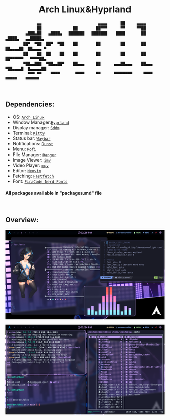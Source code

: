<h1 align="center">Arch Linux&Hyprland</h1>

```
              ▄▄                         ▄▄▄▄      ██     ▄▄▄▄                         
              ██              ██        ██▀▀▀      ▀▀     ▀▀██                         
         ▄███▄██   ▄████▄   ███████   ███████    ████       ██       ▄████▄   ▄▄█████▄ 
        ██▀  ▀██  ██▀  ▀██    ██        ██         ██       ██      ██▄▄▄▄██  ██▄▄▄▄ ▀ 
        ██    ██  ██    ██    ██        ██         ██       ██      ██▀▀▀▀▀▀   ▀▀▀▀██▄ 
        ▀██▄▄███  ▀██▄▄██▀    ██▄▄▄     ██      ▄▄▄██▄▄▄    ██▄▄▄   ▀██▄▄▄▄█  █▄▄▄▄▄██ 
          ▀▀▀ ▀▀    ▀▀▀▀       ▀▀▀▀     ▀▀      ▀▀▀▀▀▀▀▀     ▀▀▀▀     ▀▀▀▀▀    ▀▀▀▀▀▀  
```
<br>

## Dependencies:
- OS: [`Arch Linux`](https://archlinux.org/)
- Window Manager:[`Hyprland`](https://github.com/hyprwm/Hyprland)
- Display manager: [`Sddm`](https://github.com/sddm/sddm)
- Terminal: [`Kitty`](https://github.com/kovidgoyal/kitty)
- Status bar: [`Waybar`](https://github.com/Alexays/Waybar)
- Notifications: [`Dunst`](https://github.com/dunst-project/dunst)
- Menu: [`Rofi`](https://github.com/davatorium/rofi)
- FIle Manager: [`Ranger`](https://github.com/ranger/ranger)
- Image Viewer: [`imv`](https://sr.ht/~exec64/imv/)
- Video Player: [`mpv`](https://github.com/mpv-player/mpv)
- Editor: [`Neovim`](https://github.com/neovim/neovim)
- Fetching: [`Fastfetch`](https://github.com/fastfetch-cli/fastfetch)
- Font: [`FiraCode Nerd Fonts`](https://github.com/ryanoasis/nerd-fonts/tree/master/patched-fonts/FiraCode)

#### All packages available in "packages.md" file
<br>

## Overview:

![preview1.png](assets/preview1.png)


![preview2.png](assets/preview2.png)



